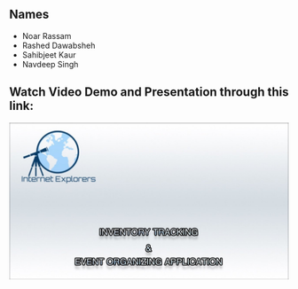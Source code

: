 ## Names 
* Noar Rassam
* Rashed Dawabsheh
* Sahibjeet Kaur
* Navdeep Singh

## Watch Video Demo and Presentation through this link:

[![Watch the video](https://github.com/noarrassam/PureLushDesigns_CapstoneProject/blob/master/Images/Thumbnail%20Edit.jpg)](https://youtu.be/U_M25bCl1wQ?cc_load_policy=1) 